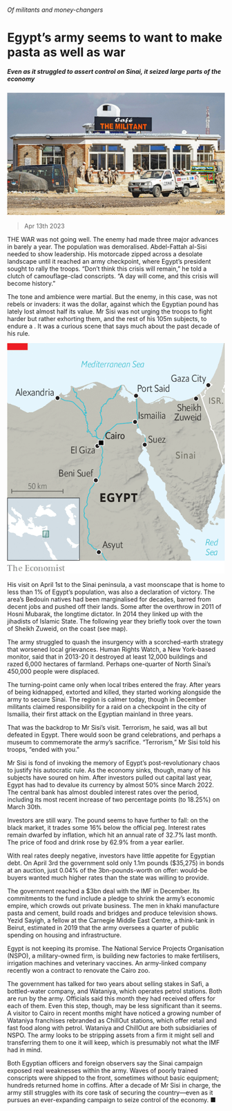###### Of militants and money-changers

# Egypt’s army seems to want to make pasta as well as war 

##### Even as it struggled to assert control on Sinai, it seized large parts of the economy 

![image](images/20230415_MAP003.jpg) 

> Apr 13th 2023 

THE WAR was not going well. The enemy had made three major advances in barely a year. The population was demoralised. Abdel-Fattah al-Sisi needed to show leadership. His motorcade zipped across a desolate landscape until it reached an army checkpoint, where Egypt’s president sought to rally the troops. “Don’t think this crisis will remain,” he told a clutch of camouflage-clad conscripts. “A day will come, and this crisis will become history.”

The tone and ambience were martial. But the enemy, in this case, was not rebels or invaders: it was the dollar, against which the Egyptian pound has lately lost almost half its value. Mr Sisi was not urging the troops to fight harder but rather exhorting them, and the rest of his 105m subjects, to endure a . It was a curious scene that says much about the past decade of his rule.

![image](images/20230415_MAM976.png) 


His visit on April 1st to the Sinai peninsula, a vast moonscape that is home to less than 1% of Egypt’s population, was also a declaration of victory. The area’s Bedouin natives had been marginalised for decades, barred from decent jobs and pushed off their lands. Some  after the overthrow in 2011 of Hosni Mubarak, the longtime dictator. In 2014 they linked up with the jihadists of Islamic State. The following year they briefly took over the town of Sheikh Zuweid, on the coast (see map).

The army struggled to quash the insurgency with a scorched-earth strategy that worsened local grievances. Human Rights Watch, a New York-based monitor, said that in 2013-20 it destroyed at least 12,000 buildings and razed 6,000 hectares of farmland. Perhaps one-quarter of North Sinai’s 450,000 people were displaced.

The turning-point came only when local tribes entered the fray. After years of being kidnapped, extorted and killed, they started working alongside the army to secure Sinai. The region is calmer today, though in December militants claimed responsibility for a raid on a checkpoint in the city of Ismailia, their first attack on the Egyptian mainland in three years.

That was the backdrop to Mr Sisi’s visit. Terrorism, he said, was all but defeated in Egypt. There would soon be grand celebrations, and perhaps a museum to commemorate the army’s sacrifice. “Terrorism,” Mr Sisi told his troops, “ended with you.” 

Mr Sisi is fond of invoking the memory of Egypt’s post-revolutionary chaos to justify his autocratic rule. As the economy sinks, though, many of his subjects have soured on him. After investors pulled out capital last year, Egypt has had to devalue its currency by almost 50% since March 2022. The central bank has almost doubled interest rates over the period, including its most recent increase of two percentage points (to 18.25%) on March 30th.

Investors are still wary. The pound seems to have further to fall: on the black market, it trades some 16% below the official peg. Interest rates remain dwarfed by inflation, which hit an annual rate of 32.7% last month. The price of food and drink rose by 62.9% from a year earlier.

With real rates deeply negative, investors have little appetite for Egyptian debt. On April 3rd the government sold only 1.1m pounds ($35,275) in bonds at an auction, just 0.04% of the 3bn-pounds-worth on offer: would-be buyers wanted much higher rates than the state was willing to provide. 

The government reached a $3bn deal with the IMF in December. Its commitments to the fund include a pledge to shrink the army’s economic empire, which crowds out private business. The men in khaki manufacture pasta and cement, build roads and bridges and produce television shows. Yezid Sayigh, a fellow at the Carnegie Middle East Centre, a think-tank in Beirut, estimated in 2019 that the army oversees a quarter of public spending on housing and infrastructure.

Egypt is not keeping its promise. The National Service Projects Organisation (NSPO), a military-owned firm, is building new factories to make fertilisers, irrigation machines and veterinary vaccines. An army-linked company recently won a contract to renovate the Cairo zoo.

The government has talked for two years about selling stakes in Safi, a bottled-water company, and Wataniya, which operates petrol stations. Both are run by the army. Officials said this month they had received offers for each of them. Even this step, though, may be less significant than it seems. A visitor to Cairo in recent months might have noticed a growing number of Wataniya franchises rebranded as ChillOut stations, which offer retail and fast food along with petrol. Wataniya and ChillOut are both subsidiaries of NSPO. The army looks to be stripping assets from a firm it might sell and transferring them to one it will keep, which is presumably not what the IMF had in mind.

Both Egyptian officers and foreign observers say the Sinai campaign exposed real weaknesses within the army. Waves of poorly trained conscripts were shipped to the front, sometimes without basic equipment; hundreds returned home in coffins. After a decade of Mr Sisi in charge, the army still struggles with its core task of securing the country—even as it pursues an ever-expanding campaign to seize control of the economy. ■

